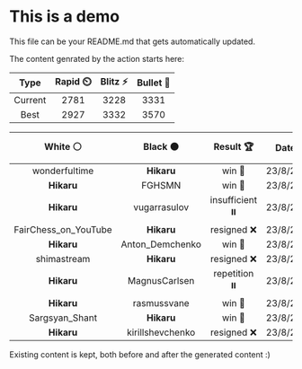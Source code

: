 # This is a demo

This file can be your README.md that gets automatically updated.

The content genrated by the action starts here:

<!--START_SECTION:chessStats-->
<!-- Automatically generated with https://github.com/Balastrong/chess-stats-action -->

| Type | Rapid ⏲️ | Blitz ⚡ | Bullet 🔫 |
|:---:|:---:|:---:|:---:|
| Current | 2781 | 3228 | 3331 |
| Best | 2927 | 3332 | 3570 |

| White ⚪ | Black ⚫ | Result 🏆 | Date 📅 | Position 🗺️ | Type 🕕 |
|:---:|:---:|:---:|:---:|:---:|:---:|
| wonderfultime | **Hikaru** | win 🥇 | 23/8/2023 | <a href="http://www.ee.unb.ca/cgi-bin/tervo/fen.pl?select=8/8/8/R4pPp/1r5P/1k3K2/p7/8 w - -">Link</a> | Blitz |
| **Hikaru** | FGHSMN | win 🥇 | 23/8/2023 | <a href="http://www.ee.unb.ca/cgi-bin/tervo/fen.pl?select=1k1r4/1R3p1r/R5p1/2N5/P2b3p/3K4/5P2/8 b - -">Link</a> | Blitz |
| **Hikaru** | vugarrasulov | insufficient ⏸️ | 23/8/2023 | <a href="http://www.ee.unb.ca/cgi-bin/tervo/fen.pl?select=8/8/3K4/8/8/4n3/3k4/8 b - -">Link</a> | Blitz |
| FairChess_on_YouTube | **Hikaru** | resigned ❌ | 23/8/2023 | <a href="http://www.ee.unb.ca/cgi-bin/tervo/fen.pl?select=8/3Q4/6pk/8/6PP/6K1/8/8 b - -">Link</a> | Blitz |
| **Hikaru** | Anton_Demchenko | win 🥇 | 23/8/2023 | <a href="http://www.ee.unb.ca/cgi-bin/tervo/fen.pl?select=6r1/pppqnr1k/7p/3P1n2/2P1BPR1/2Q5/PB5K/6R1 b - -">Link</a> | Blitz |
| shimastream | **Hikaru** | resigned ❌ | 23/8/2023 | <a href="http://www.ee.unb.ca/cgi-bin/tervo/fen.pl?select=1k1r4/1p2qpp1/1n2b2r/1R1pPpNp/P2P1N1P/8/5PP1/3Q1RK1 w - -">Link</a> | Blitz |
| **Hikaru** | MagnusCarlsen | repetition ⏸️ | 23/8/2023 | <a href="http://www.ee.unb.ca/cgi-bin/tervo/fen.pl?select=8/kp3p2/p2qp3/2pr3p/4Q2P/P2PRPP1/1P4K1/8 b - -">Link</a> | Blitz |
| **Hikaru** | rasmussvane | win 🥇 | 23/8/2023 | <a href="http://www.ee.unb.ca/cgi-bin/tervo/fen.pl?select=2Q5/8/4kp2/1PB1p1p1/6n1/6P1/5P2/6K1 b - -">Link</a> | Blitz |
| Sargsyan_Shant | **Hikaru** | win 🥇 | 23/8/2023 | <a href="http://www.ee.unb.ca/cgi-bin/tervo/fen.pl?select=8/8/4N2P/4p1p1/1p4P1/1pkb4/5PK1/3r4 w - -">Link</a> | Blitz |
| **Hikaru** | kirillshevchenko | resigned ❌ | 23/8/2023 | <a href="http://www.ee.unb.ca/cgi-bin/tervo/fen.pl?select=8/5pkp/5qp1/3p4/3P4/Pr1R2P1/2r2PKP/Q7 w - -">Link</a> | Blitz |

<!--END_SECTION:chessStats-->

Existing content is kept, both before and after the generated content :)

